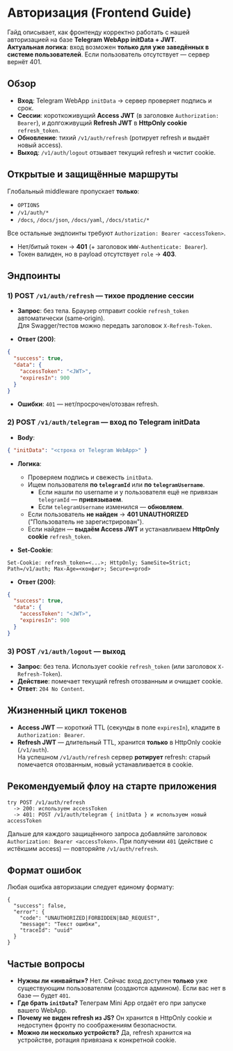 # Авторизация (Frontend Guide)

Гайд описывает, как фронтенду корректно работать с нашей авторизацией на базе **Telegram WebApp initData + JWT**.  
**Актуальная логика**: вход возможен **только для уже заведённых в системе пользователей**. Если пользователь отсутствует — сервер вернёт 401.

## Обзор

- **Вход**: Telegram WebApp `initData` → сервер проверяет подпись и срок.
- **Сессии**: короткоживущий **Access JWT** (в заголовке `Authorization: Bearer`), и долгоживущий **Refresh JWT** в **HttpOnly cookie** `refresh_token`.
- **Обновление**: тихий `/v1/auth/refresh` (ротирует refresh и выдаёт новый access).
- **Выход**: `/v1/auth/logout` отзывает текущий refresh и чистит cookie.

## Открытые и защищённые маршруты

Глобальный middleware пропускает **только**:
- `OPTIONS`
- `/v1/auth/*`
- `/docs`, `/docs/json`, `/docs/yaml`, `/docs/static/*`

Все остальные эндпоинты требуют `Authorization: Bearer <accessToken>`.

- Нет/битый токен → **401** (+ заголовок `WWW-Authenticate: Bearer`).
- Токен валиден, но в payload отсутствует `role` → **403**.

## Эндпоинты

### 1) POST `/v1/auth/refresh` — тихое продление сессии

- **Запрос**: без тела. Браузер отправит cookie `refresh_token` автоматически (same‑origin).  
  Для Swagger/тестов можно передать заголовок `X-Refresh-Token`.

- **Ответ (200)**:
```json
{
  "success": true,
  "data": {
    "accessToken": "<JWT>",
    "expiresIn": 900
  }
}
```

- **Ошибки**: `401` — нет/просрочен/отозван refresh.

### 2) POST `/v1/auth/telegram` — вход по Telegram initData

- **Body**:
```json
{ "initData": "<строка от Telegram WebApp>" }
```
- **Логика**:
  - Проверяем подпись и свежесть `initData`.
  - Ищем пользователя **по `telegramId`** или **по `telegramUsername`**.
    - Если нашли по username и у пользователя ещё не привязан `telegramId` — **привязываем**.
    - Если `telegramUsername` изменился — **обновляем**.
  - Если пользователь **не найден** → **401 UNAUTHORIZED** ("Пользователь не зарегистрирован").
  - Если найден — **выдаём Access JWT** и устанавливаем **HttpOnly cookie** `refresh_token`.

- **Set-Cookie**:
```
Set-Cookie: refresh_token=<...>; HttpOnly; SameSite=Strict; Path=/v1/auth; Max-Age=<конфиг>; Secure=<prod>
```

- **Ответ (200)**:
```json
{
  "success": true,
  "data": {
    "accessToken": "<JWT>",
    "expiresIn": 900
  }
}
```

### 3) POST `/v1/auth/logout` — выход

- **Запрос**: без тела. Использует cookie `refresh_token` (или заголовок `X-Refresh-Token`).
- **Действие**: помечает текущий refresh отозванным и очищает cookie.
- **Ответ**: `204 No Content`.

## Жизненный цикл токенов

- **Access JWT** — короткий TTL (секунды в поле `expiresIn`), кладите в `Authorization: Bearer`.
- **Refresh JWT** — длительный TTL, хранится **только** в HttpOnly cookie (`/v1/auth`).  
  На успешном `/v1/auth/refresh` сервер **ротирует** refresh: старый помечается отозванным, новый устанавливается в cookie.

## Рекомендуемый флоу на старте приложения

```
try POST /v1/auth/refresh
  -> 200: используем accessToken
  -> 401: POST /v1/auth/telegram { initData } и используем новый accessToken
```

Дальше для каждого защищённого запроса добавляйте заголовок `Authorization: Bearer <accessToken>`.
При получении `401` (действие с истёкшим access) — повторяйте `/v1/auth/refresh`.

## Формат ошибок

Любая ошибка авторизации следует единому формату:
```jsonc
{
  "success": false,
  "error": {
    "code": "UNAUTHORIZED|FORBIDDEN|BAD_REQUEST",
    "message": "Текст ошибки",
    "traceId": "uuid"
  }
}
```

## Частые вопросы

- **Нужны ли «инвайты»?** Нет. Сейчас вход доступен **только** уже существующим пользователям (создаются админом). Если вас нет в базе — будет `401`.
- **Где брать `initData`?** Телеграм Mini App отдаёт его при запуске вашего WebApp.
- **Почему не виден refresh из JS?** Он хранится в HttpOnly cookie и недоступен фронту по соображениям безопасности.
- **Можно ли несколько устройств?** Да, refresh хранится на устройстве, ротация привязана к конкретной cookie.
